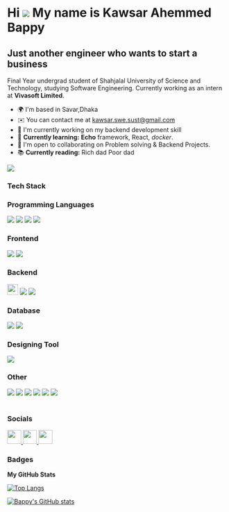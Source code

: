 Hi ![](https://user-images.githubusercontent.com/18350557/176309783-0785949b-9127-417c-8b55-ab5a4333674e.gif) My name is Kawsar Ahemmed Bappy
========================================================================================================================================

Just another engineer who wants to start a business
-----------------------------------------------------

Final Year undergrad student of Shahjalal University of Science and Technology, studying Software Engineering. Currently working as an intern at **Vivasoft Limited**.

* 🌍  I'm based in Savar,Dhaka
* ✉️  You can contact me at [kawsar.swe.sust@gmail.com](mailto:kawsar.swe.sust@gmail.com)
* 🚀  I'm currently working on my backend development skill 
* 🧠  **Currently learning:** **Echo** framework, React, *docker*.
* 🤝  I'm open to collaborating on Problem solving & Backend Projects.
* 📚 **Currently reading:** Rich dad Poor dad

<a href="https://www.github.com/Bappy60" target="_blank" rel="noreferrer"><img
src="https://img.shields.io/github/followers/Bappy60?logo=github&style=for-the-badge&color=0891b2&labelColor=1c1917" /></a>


### Tech Stack

### Programming Languages

<div align="left"> 
<a href="https://go.dev/" target="_blank"><img src="https://img.shields.io/badge/Go-00ADD8?style=for-the-badge&logo=go&logoColor=white" /></a>
<a href="https://www.javascript.com/" target="_blank"><img src="https://img.shields.io/badge/javascript-%23F7DF1E.svg?&style=for-the-badge&logo=javascript&logoColor=black" /></a>
<a href="https://www.cplusplus.com/" target="_blank"><img src="https://img.shields.io/badge/c%2B%2B-%2300599C.svg?&style=for-the-badge&logo=c%2B%2B&logoColor=white" /></a>
<a href="https://www.python.org/" target="_blank"><img src="https://img.shields.io/badge/python-%233776AB.svg?&style=for-the-badge&logo=python&logoColor=white" /></a>

</div>

### Frontend

<div align="left">  
<a href="https://en.wikipedia.org/wiki/HTML5" target="_blank"><img src="https://img.shields.io/badge/html5-%23E34F26.svg?&style=for-the-badge&logo=html5&logoColor=white" /></a>
<a href="https://www.w3schools.com/css/" target="_blank"><img src="https://img.shields.io/badge/css3-%231572B6.svg?&style=for-the-badge&logo=css3&logoColor=white" /></a>
</div>

### Backend

<div align="left">  
<a href="https://echo.labstack.com" target="_blank"><img height="25" src="https://cdn.labstack.com/images/echo-logo.svg"></a>
<a href="https://expressjs.com/" target="_blank"><img src="https://img.shields.io/badge/express-%23000000.svg?&style=for-the-badge&logo=express&logoColor=white" /></a> 
<a href="https://nodejs.org/" target="_blank"><img src="https://img.shields.io/badge/node.js-%23339933.svg?&style=for-the-badge&logo=node.js&logoColor=white" /></a>  
</div>

### Database

<div align="left">  
<a href="https://www.mysql.com/" target="_blank"><img src="https://img.shields.io/badge/mysql-%234479A1.svg?&style=for-the-badge&logo=mysql&logoColor=white" /></a>  
<a href="https://redis.io/" target="_blank"><img src="https://img.shields.io/badge/redis-%23DC382D.svg?&style=for-the-badge&logo=redis&logoColor=white" /></a>  
</div>

### Designing Tool

<div align="left">  
<a href="https://www.canva.com/" target="_blank"><img src="https://img.shields.io/badge/canva-%2300C4CC.svg?&style=for-the-badge&logo=canva&logoColor=white" /></a>
</div>

### Other

<div align="left">
<a href="https://git-scm.com/" target="_blank"><img src="https://img.shields.io/badge/git-%23F05032.svg?&style=for-the-badge&logo=git&logoColor=white" /></a>  
<a href="https://github.com/" target="_blank"><img src="https://img.shields.io/badge/github-%23181717.svg?&style=for-the-badge&logo=github&logoColor=white" /></a>
<a href="https://bitbucket.org/" target="_blank"><img src="https://img.shields.io/badge/bitbucket-%230052CC.svg?&style=for-the-badge&logo=bitbucket&logoColor=white" /></a>
<a href="https://www.docker.com/" target="_blank"><img src="https://img.shields.io/badge/docker-%230db7ed.svg?style=for-the-badge&logo=docker&logoColor=white" /></a>
<a href="https://www.postman.com/" target="_blank"><img src="https://img.shields.io/badge/Postman-FF6C37?style=for-the-badge&logo=postman&logoColor=white" /></a>
<a href="https://www.latex-project.org/" target="_blank"><img src="https://img.shields.io/badge/latex-%23008080.svg?&style=for-the-badge&logo=latex&logoColor=white" /></a>  
</div>

<br/>


### Socials

<p align="left">
   <a href="https://www.facebook.com/ka.bappy" target="_blank" rel="noreferrer">
      <img src="https://raw.githubusercontent.com/danielcranney/readme-generator/main/public/icons/socials/facebook.svg" width="32" height="32" />
   </a>
  
   <a href="https://www.github.com/Bappy60" target="_blank" rel="noreferrer">
      <img src="https://raw.githubusercontent.com/danielcranney/readme-generator/main/public/icons/socials/github.svg" width="32" height="32" />
   </a>
  
   <a href="https://www.linkedin.com/in/kawsar-ahemmmed-bappy" target="_blank" rel="noreferrer">
      <img src="https://raw.githubusercontent.com/danielcranney/readme-generator/main/public/icons/socials/linkedin.svg" width="32" height="32" />
   </a>
</p>

### Badges

<b>My GitHub Stats</b>

[![Top Langs](https://github-readme-stats.vercel.app/api?username=Bappy60&theme=algolia&show_icons=true)](https://github.com/Bappy60)

[![Bappy's GitHub stats](https://github-readme-stats.vercel.app/api/top-langs?username=Bappy60&hide=c%23,stylus,blade,jupyter%20notebook,python,html,shaderlab,hlsl,makefile,css,shell,batchfile&theme=algolia&show_icons=true&layout=compact&langs_count=8)](https://github.com/Bappy60)
